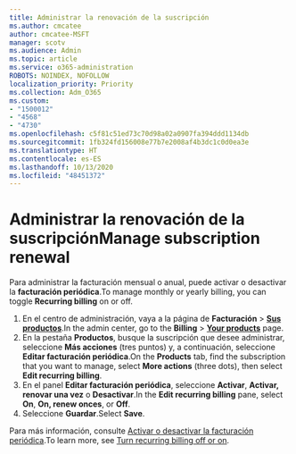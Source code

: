 ```yaml
---
title: Administrar la renovación de la suscripción
ms.author: cmcatee
author: cmcatee-MSFT
manager: scotv
ms.audience: Admin
ms.topic: article
ms.service: o365-administration
ROBOTS: NOINDEX, NOFOLLOW
localization_priority: Priority
ms.collection: Adm_O365
ms.custom:
- "1500012"
- "4568"
- "4730"
ms.openlocfilehash: c5f81c51ed73c70d98a02a0907fa394ddd1134db
ms.sourcegitcommit: 1fb324fd156008e77b7e2008af4b3dc1c0d0ea3e
ms.translationtype: HT
ms.contentlocale: es-ES
ms.lasthandoff: 10/13/2020
ms.locfileid: "48451372"
---
```

# <a name="manage-subscription-renewal"></a><span data-ttu-id="d9962-102">Administrar la renovación de la suscripción</span><span class="sxs-lookup"><span data-stu-id="d9962-102">Manage subscription renewal</span></span>

<span data-ttu-id="d9962-103">Para administrar la facturación mensual o anual, puede activar o desactivar la **facturación periódica**.</span><span class="sxs-lookup"><span data-stu-id="d9962-103">To manage monthly or yearly billing, you can toggle **Recurring billing** on or off.</span></span>

1. <span data-ttu-id="d9962-104">En el centro de administración, vaya a la página de **Facturación** > **[Sus productos](https://go.microsoft.com/fwlink/p/?linkid=842054)**.</span><span class="sxs-lookup"><span data-stu-id="d9962-104">In the admin center, go to the **Billing** > **[Your products](https://go.microsoft.com/fwlink/p/?linkid=842054)** page.</span></span>
2. <span data-ttu-id="d9962-105">En la pestaña **Productos**, busque la suscripción que desee administrar, seleccione **Más acciones** (tres puntos) y, a continuación, seleccione **Editar facturación periódica**.</span><span class="sxs-lookup"><span data-stu-id="d9962-105">On the **Products** tab, find the subscription that you want to manage, select **More actions** (three dots), then select **Edit recurring billing**.</span></span>
3. <span data-ttu-id="d9962-106">En el panel **Editar facturación periódica**, seleccione **Activar**, **Activar, renovar una vez** o **Desactivar**.</span><span class="sxs-lookup"><span data-stu-id="d9962-106">In the **Edit recurring billing** pane, select **On**, **On, renew onces**, or **Off**.</span></span>
4. <span data-ttu-id="d9962-107">Seleccione **Guardar**.</span><span class="sxs-lookup"><span data-stu-id="d9962-107">Select **Save**.</span></span>

<span data-ttu-id="d9962-108">Para más información, consulte [Activar o desactivar la facturación periódica](https://docs.microsoft.com/microsoft-365/commerce/subscriptions/renew-your-subscription#turn-recurring-billing-off-or-on).</span><span class="sxs-lookup"><span data-stu-id="d9962-108">To learn more, see [Turn recurring billing off or on](https://docs.microsoft.com/microsoft-365/commerce/subscriptions/renew-your-subscription#turn-recurring-billing-off-or-on).</span></span>

